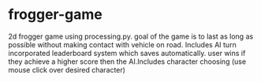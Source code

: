 # frogger-game
2d frogger game using processing.py.
goal of the game is to last as long as possible without making contact with vehicle on road.
Includes AI turn
incorporated leaderboard system which saves automatically.
user wins if they achieve a higher score then the AI.Includes character choosing (use mouse click over desired character) 


